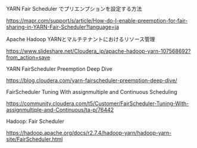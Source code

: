 YARN Fair Scheduler でプリエンプションを設定する方法

https://mapr.com/support/s/article/How-do-I-enable-preemption-for-fair-sharing-in-YARN-Fair-Scheduler?language=ja

Apache Hadoop YARNとマルチテナントにおけるリソース管理

https://www.slideshare.net/Cloudera_jp/apache-hadoop-yarn-107568692?from_action=save

YARN FairScheduler Preemption Deep Dive

https://blog.cloudera.com/yarn-fairscheduler-preemption-deep-dive/

FairScheduler Tuning With assignmultiple and Continuous Scheduling

https://community.cloudera.com/t5/Customer/FairScheduler-Tuning-With-assignmultiple-and-Continuous/ta-p/76442

Hadoop: Fair Scheduler

https://hadoop.apache.org/docs/r2.7.4/hadoop-yarn/hadoop-yarn-site/FairScheduler.html
